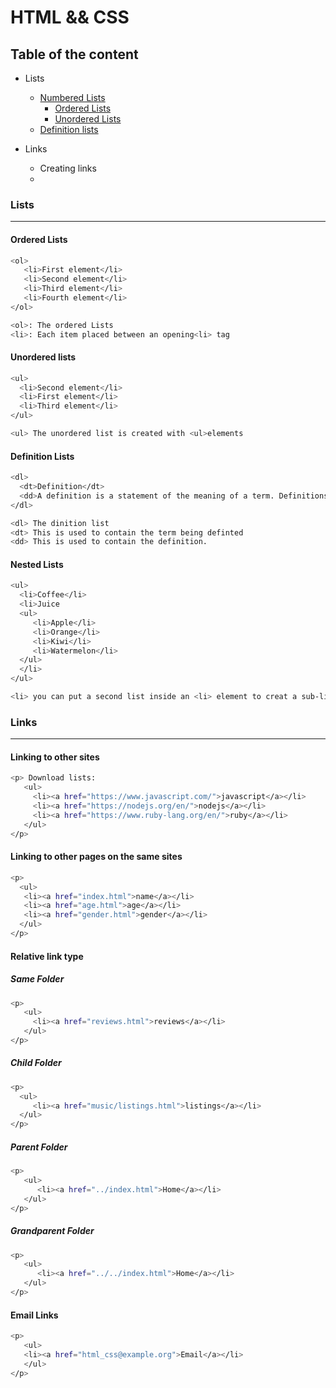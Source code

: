# HTML && CSS

## Table of the content

- Lists
  - [Numbered Lists](#Lists)
    - [Ordered Lists](#html_css-OrderedLists)
    - [Unordered Lists](#html_css-UnorderedLises)
  - [Definition lists](#DefinitionLists)

- Links
  - Creating links
  -

### Lists

----------

#### Ordered Lists

```bash
<ol>
   <li>First element</li>
   <li>Second element</li>
   <li>Third element</li>
   <li>Fourth element</li>
</ol>
```

```bash
<ol>: The ordered Lists
<li>: Each item placed between an opening<li> tag
```

#### Unordered lists

``` bash
<ul>
  <li>Second element</li>
  <li>First element</li>
  <li>Third element</li>
</ul>
```

```bash
<ul> The unordered list is created with <ul>elements
```

#### Definition Lists

```bash
<dl>
  <dt>Definition</dt>
  <dd>A definition is a statement of the meaning of a term. Definitions can be classified into two large categories, intensional definitions and extensional definitions</dd>
</dl>
```

```bash
<dl> The dinition list
<dt> This is used to contain the term being definted
<dd> This is used to contain the definition.
```

#### Nested Lists

```bash
<ul>
  <li>Coffee</li>
  <li>Juice
  <ul>
     <li>Apple</li>
     <li>Orange</li>
     <li>Kiwi</li>
     <li>Watermelon</li>
  </ul>
  </li>
</ul>
```

```bash
<li> you can put a second list inside an <li> element to creat a sub-list
```

### Links

----------

#### Linking to other sites

```bash
<p> Download lists:
   <ul>
     <li><a href="https://www.javascript.com/">javascript</a></li>
     <li><a href="https://nodejs.org/en/">nodejs</a></li>
     <li><a href="https://www.ruby-lang.org/en/">ruby</a></li>
   </ul>
</p>
```

#### Linking to other pages on the same sites

```bash
<p>
  <ul>
   <li><a href="index.html">name</a></li>
   <li><a href="age.html">age</a></li>
   <li><a href="gender.html">gender</a></li>
  </ul>
</p>
```

#### Relative link type

##### Same Folder

```bash
<p>
   <ul>
     <li><a href="reviews.html">reviews</a></li>
   </ul>
</p>
```

##### Child Folder

```bash
<p>
  <ul>
     <li><a href="music/listings.html">listings</a></li>
  </ul>
</p>
```

##### Parent Folder

```bash
<p>
   <ul>
      <li><a href="../index.html">Home</a></li>
   </ul>
</p>
```

##### Grandparent Folder

```bash
<p>
   <ul>
      <li><a href="../../index.html">Home</a></li>
   </ul>
</p>
```

#### Email Links

```bash
<p>
   <ul>
   <li><a href="html_css@example.org">Email</a></li>
   </ul>
</p>
```
